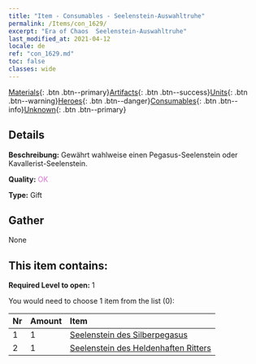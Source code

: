 ```yaml
---
title: "Item - Consumables - Seelenstein-Auswahltruhe"
permalink: /Items/con_1629/
excerpt: "Era of Chaos  Seelenstein-Auswahltruhe"
last_modified_at: 2021-04-12
locale: de
ref: "con_1629.md"
toc: false
classes: wide
---
```

 [Materials](/de/Items/){: .btn .btn--primary}[Artifacts](/de/Items/Artifacts/){: .btn .btn--success}[Units](/de/Items/Units/){: .btn .btn--warning}[Heroes](/de/Items/Heroes/){: .btn .btn--danger}[Consumables](/de/Items/Consumables/){: .btn .btn--info}[Unknown](/de/Items/Unknown/){: .btn .btn--primary}

## Details
 **Beschreibung:** Gewährt wahlweise einen Pegasus-Seelenstein oder Kavallerist-Seelenstein.

 **Quality:** <span style="color: #DA70D6">OK</span>

 **Type:** Gift

## Gather

  None

## This item contains:

 **Required Level to open:** 1

 You would need to choose 1 item from the list (0):

  | Nr | Amount |     Item    |
  |:---|:-------|:------------|
  | 1 | 1 | [Seelenstein des Silberpegasus](/de/Items/unt_292/) | 
  | 2 | 1 | [Seelenstein des Heldenhaften Ritters](/de/Items/unt_287/) | 
